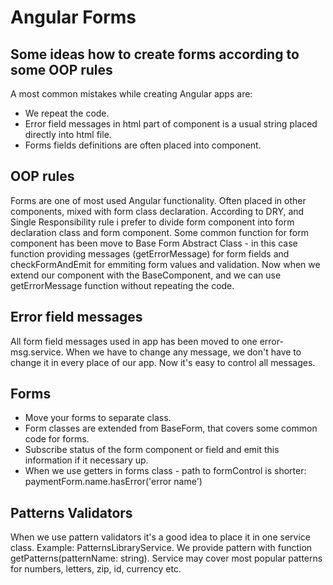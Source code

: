 # Angular Forms

## Some ideas how to create forms according to some OOP rules

A most common mistakes while creating Angular apps are:
- We repeat the code.
- Error field messages in html part of component is a usual string placed directly into html file.
- Forms fields definitions are often placed into component.

## OOP rules
Forms are one of most used Angular functionality. Often placed in other components, mixed with form class declaration.
According to DRY, and Single Responsibility rule i prefer to divide form component into form declaration class and form component.
Some common function for form component has been move to Base Form Abstract Class - in this case function providing messages (getErrorMessage) for form fields 
and checkFormAndEmit for emmiting form values and validation.
Now when we extend our component with the BaseComponent, and we can use getErrorMessage function without repeating the code.

## Error field messages
All form field messages used in app has been moved to one error-msg.service.
When we have to change any message, we don't have to change it in every place of our app.
Now it's easy to control all messages. 

## Forms
- Move your forms to separate class.
- Form classes are extended from BaseForm, that covers some common code for forms. 
- Subscribe status of the form component or field and emit this information if it necessary up.
- When we use getters in forms class - path to formControl is shorter: paymentForm.name.hasError('error name')

## Patterns Validators
When we use pattern validators it's a good idea to place it in one service class. Example: PatternsLibraryService.
We provide pattern with function getPatterns(patternName: string).
Service may cover most popular patterns for numbers, letters, zip, id, currency etc.
